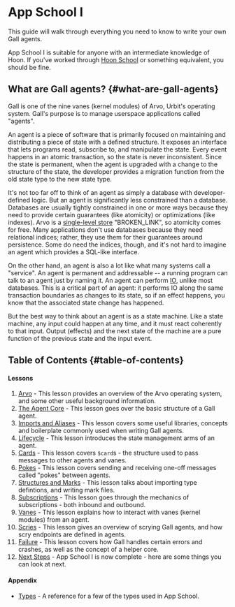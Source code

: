 # App School I

This guide will walk through everything you need to know to write your own Gall agents.

App School I is suitable for anyone with an intermediate knowledge of Hoon. If you've worked through [Hoon School](../hoon-school) or something equivalent, you should be fine.

## What are Gall agents? {#what-are-gall-agents}

Gall is one of the nine vanes (kernel modules) of Arvo, Urbit's operating system. Gall's purpose is to manage userspace applications called "agents".

An agent is a piece of software that is primarily focused on maintaining and distributing a piece of state with a defined structure. It exposes an interface that lets programs read, subscribe to, and manipulate the state. Every event happens in an atomic transaction, so the state is never inconsistent. Since the state is permanent, when the agent is upgraded with a change to the structure of the state, the developer provides a migration function from the old state type to the new state type.

It's not too far off to think of an agent as simply a database with developer-defined logic. But an agent is significantly less constrained than a database. Databases are usually tightly constrained in one or more ways because they need to provide certain guarantees (like atomicity) or optimizations (like indexes). Arvo is a [single-level store](../../system/kernel/arvo#single-level-store) "BROKEN_LINK", so atomicity comes for free. Many applications don't use databases because they need relational indices; rather, they use them for their guarantees around persistence. Some do need the indices, though, and it's not hard to imagine an agent which provides a SQL-like interface.

On the other hand, an agent is also a lot like what many systems call a "service". An agent is permanent and addressable -- a running program can talk to an agent just by naming it. An agent can perform [IO](https://urbit.org/blog/io-in-hoon), unlike most databases. This is a critical part of an agent: it performs IO along the same transaction boundaries as changes to its state, so if an effect happens, you know that the associated state change has happened.

But the best way to think about an agent is as a state machine. Like a state machine, any input could happen at any time, and it must react coherently to that input. Output (effects) and the next state of the machine are a pure function of the previous state and the input event.

## Table of Contents {#table-of-contents}

#### Lessons

1. [Arvo](1-arvo.md) - This lesson provides an overview of the Arvo operating system, and some other useful background information.
2. [The Agent Core](2-agent.md) - This lesson goes over the basic structure of a Gall agent.
3. [Imports and Aliases](3-imports-and-aliases.md) - This lesson covers some useful libraries, concepts and boilerplate commonly used when writing Gall agents.
4. [Lifecycle](4-lifecycle.md) - This lesson introduces the state management arms of an agent.
5. [Cards](5-cards.md) - This lesson covers `$card`s - the structure used to pass messages to other agents and vanes.
6. [Pokes](6-pokes.md) - This lesson covers sending and receiving one-off messages called "pokes" between agents.
7. [Structures and Marks](7-sur-and-marks.md) - This lesson talks about importing type defintions, and writing mark files.
8. [Subscriptions](8-subscriptions.md) - This lesson goes through the mechanics of subscriptions - both inbound and outbound.
9. [Vanes](9-vanes.md) - This lesson explains how to interact with vanes (kernel modules) from an agent.
10. [Scries](10-scry.md) - This lesson gives an overview of scrying Gall agents, and how scry endpoints are defined in agents.
11. [Failure](11-fail.md) - This lesson covers how Gall handles certain errors and crashes, as well as the concept of a helper core.
12. [Next Steps](12-next-steps.md) - App School I is now complete - here are some things you can look at next.

#### Appendix

- [Types](types.md) - A reference for a few of the types used in App School.
